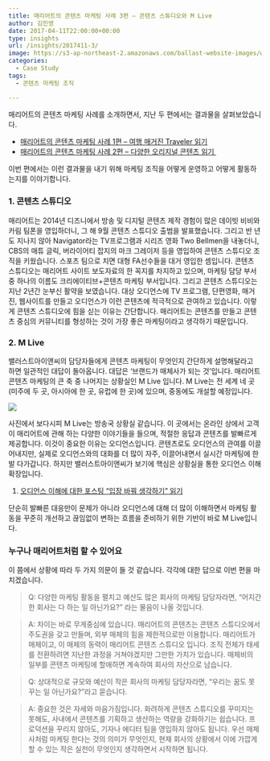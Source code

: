 ```yaml
---
title: 매리어트의 콘텐츠 마케팅 사례 3편 – 콘텐츠 스튜디오와 M Live
author: 김민영
date: 2017-04-11T22:00:00+00:00
type: insights
url: /insights/2017411-3/
image: https://s3-ap-northeast-2.amazonaws.com/ballast-website-images/wp-content/uploads/2017/04/15110117/Screen-Shot-2017-07-12-at-10.12.50-PM.png
categories:
  - Case Study
tags:
  - 콘텐츠 마케팅 조직

---
```

매리어트의 콘텐츠 마케팅 사례를 소개하면서, 지난 두 편에서는 결과물을 살펴보았습니다.

  * <a href="/insights/%eb%a7%a4%eb%a6%ac%ec%96%b4%ed%8a%b8-%ec%bd%98%ed%85%90%ec%b8%a0-%eb%a7%88%ec%bc%80%ed%8c%85-1/" target="_blank" rel="noopener">매리어트의 콘텐츠 마케팅 사례 1편 &#8211; 여행 매거진 Traveler 읽기</a>
  * <a href="/insights/2017330-2/" target="_blank" rel="noopener">매리어트의 콘텐츠 마케팅 사례 2편 &#8211; 다양한 오리지널 콘텐츠 읽기 </a>

이번 편에서는 이런 결과물을 내기 위해 마케팅 조직을 어떻게 운영하고 어떻게 활동하는지를 이야기합니다.

### 1. 콘텐츠 스튜디오
매리어트는 2014년 디즈니에서 방송 및 디지털 콘텐츠 제작 경험이 많은 데이빗 비비와 카림 팀폰을 영입하더니, 그 해 9월 콘텐츠 스튜디오 출범을 발표했습니다. 그리고 반 년도 지나지 않아 Navigator라는 TV프로그램과 시리즈 영화 Two Bellmen을 내놓더니, CBS의 매튜 글릭, 버라이어티 잡지의 마크 그레이저 등을 영입하여 콘텐츠 스튜디오 조직을 키웠습니다. 스포츠 팀으로 치면 대형 FA선수들을 대거 영입한 셈입니다.
콘텐츠 스튜디오는 매리어트 사이트 보도자료의 한 꼭지를 차지하고 있으며, 마케팅 담당 부서 중 하나의 이름도 크리에이티브+콘텐츠 마케팅 부서입니다.
그리고 콘텐츠 스튜디오는 지난 2년간 눈부신 활약을 보였습니다. 대상 오디언스에 TV 프로그램, 단편영화, 매거진, 웹사이트를 만들고 오디언스가 이런 콘텐츠에 적극적으로 관여하고 있습니다.
이렇게 콘텐츠 스튜디오에 힘을 싣는 이유는 간단합니다. 매리어트는 콘텐츠를 만들고 콘텐츠 중심의 커뮤니티를 형성하는 것이 가장 좋은 마케팅이라고 생각하기 때문입니다.

### 2. M Live
밸러스트아이앤씨의 담당자들에게 콘텐츠 마케팅이 무엇인지 간단하게 설명해달라고 하면 일관적인 대답이 돌아옵니다. 대답은 &#8216;브랜드가 매체사가 되는 것&#8217;입니다.
매리어트 콘텐츠 마케팅의 큰 축 중 나머지는 상황실인 M Live 입니다. M Live는 전 세계 네 곳(미주에 두 곳, 아시아에 한 곳, 유럽에 한 곳)에 있으며, 중동에도 개설할 예정입니다.

![](https://s3-ap-northeast-2.amazonaws.com/ballast-website-images/wp-content/uploads/2017/04/15110117/Screen-Shot-2017-07-12-at-10.12.50-PM.png)

사진에서 보다시피 M Live는 방송국 상황실 같습니다. 이 곳에서는 온라인 상에서 고객이 매리어트에 관해 하는 다양한 이야기들을 들으며, 적절한 응답과 콘텐츠를 발빠르게 제공합니다.
이것이 중요한 이유는 오디언스입니다. 콘텐츠로도 오디언스의 관여를 이끌어내지만, 실제로 오디언스와의 대화를 더 많이 자주, 이끌어내면서 실시간 마케팅에 한 발 다가갑니다.
하지만 밸러스트아이앤씨가 보기에 핵심은 상황실을 통한 오디언스 이해 확장입니다.

  1. [오디언스 이해에 대한 포스팅 &#8220;입장 바꿔 생각하기&#8221; 읽기](/insights/콘텐츠-마케팅의-첫걸음-오디언스-이해")

단순히 발빠른 대응만이 문제가 아니라 오디언스에 대해 더 많이 이해하면서 마케팅 활동을 꾸준히 개선하고 끊임없이 변하는 흐름을 준비하기 위한 기반이 바로 M Live입니다.

### 누구나 매리어트처럼 할 수 있어요
이 쯤에서 상황에 따라 두 가지 의문이 들 것 같습니다. 각각에 대한 답으로 이번 편을 마치겠습니다.

> Q: 다양한 마케팅 활동을 펼치고 예산도 많은 회사의 마케팅 담당자라면, &#8220;어지간한 회사는 다 하는 일 아닌가요?&#8221; 라는 물음이 나올 것입니다.

> A: 차이는 바로 무게중심에 있습니다. 매리어트의 콘텐츠는 콘텐츠 스튜디오에서 주도권을 갖고 만들며, 외부 매체의 힘을 제한적으로만 이용합니다. 매리어트가 매체이고, 이 매체의 동력이 매리어트 콘텐츠 스튜디오 입니다. 조직 전체가 태세를 전환하려면 지난한 과정을 거쳐야겠지만 그만한 가치가 있습니다. 매체비의 일부를 콘텐츠 마케팅에 할애하면 계속하여 회사의 자산으로 남습니다.

> Q: 상대적으로 규모와 예산이 작은 회사의 마케팅 담당자라면, &#8220;우리는 꿈도 못 꾸는 일 아닌가요?&#8221;라고 묻습니다.

> A: 중요한 것은 자세와 마음가짐입니다. 화려하게 콘텐츠 스튜디오를 꾸미지는 못해도, 사내에서 콘텐츠를 기획하고 생산하는 역량을 강화하기는 쉽습니다. 프로덕션을 꾸리지 않아도, 기자나 에디터 팀을 영입하지 않아도 됩니다. 우선 매체사처럼 마케팅 한다는 것의 의미가 무엇인지, 현재 회사의 상황에서 이에 가깝게 할 수 있는 작은 실천이 무엇인지 생각하면서 시작하면 됩니다.

&nbsp;